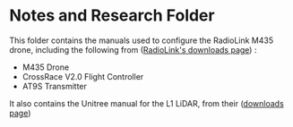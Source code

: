 # Notes and Research Folder

This folder contains the manuals used to configure the RadioLink M435 drone, including the following from ([RadioLink's downloads page](https://radiolink.com.cn/downloads)) :

- M435 Drone
- CrossRace V2.0 Flight Controller
- AT9S Transmitter

It also contains the Unitree manual for the L1 LiDAR, from their ([downloads page](https://www.unitree.com/download/LiDAR))
